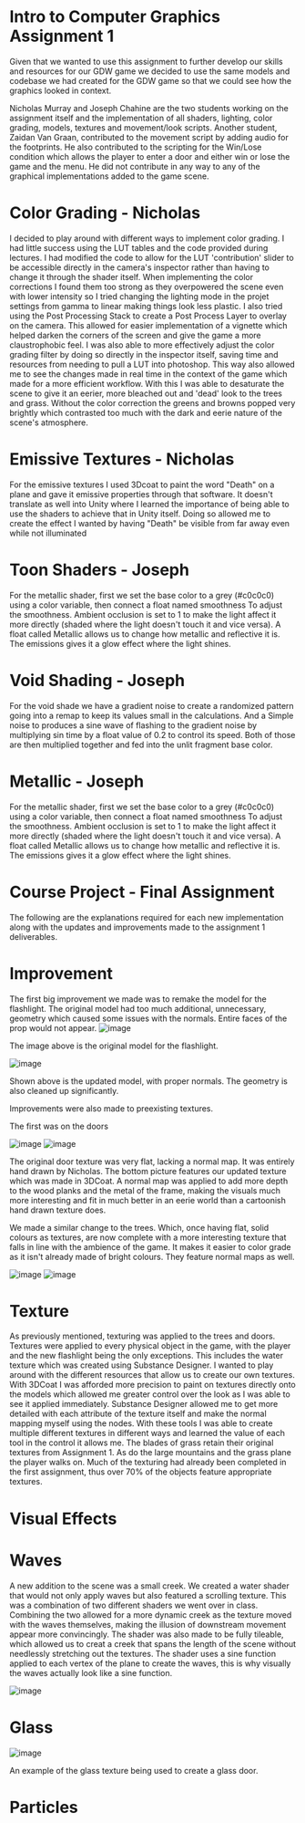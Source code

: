 # Intro to Computer Graphics Assignment 1

Given that we wanted to use this assignment to further develop our skills and resources for our GDW game we decided to use the same models and codebase we had created for the GDW game so that we could see how the graphics looked in context.

Nicholas Murray and Joseph Chahine are the two students working on the assignment itself and the implementation of all shaders, lighting, color grading, models, textures and movement/look scripts. 
Another student, Zaidan Van Graan, contributed to the movement script by adding audio for the footprints. He also contributed to the scripting for the Win/Lose condition which allows the player to enter a door and either win or lose the game and the menu. He did not contribute in any way to any of the graphical implementations added to the game scene. 

# Color Grading - Nicholas
I decided to play around with different ways to implement color grading. I had little success using the LUT tables and the code provided during lectures. I had modified the code to allow for the LUT 'contribution' slider to be accessible directly in the camera's inspector rather than having to change it through the shader itself. When implementing the color corrections I found them too strong as they overpowered the scene even with lower intensity so I tried changing the lighting mode in the projet settings from gamma to linear making things look less plastic. I also tried using the Post Processing Stack to create a Post Process Layer to overlay on the camera. This allowed for easier implementation of a vignette which helped darken the corners of the screen and give the game a more claustrophobic feel. I was also able to more effectively adjust the color grading filter by doing so directly in the inspector itself, saving time and resources from needing to pull a LUT into photoshop. This way also allowed me to see the changes made in real time in the context of the game which made for a more efficient workflow. With this I was able to desaturate the scene to give it an eerier, more bleached out and 'dead' look to the trees and grass. Without the color correction the greens and browns popped very brightly which contrasted too much with the dark and eerie nature of the scene's atmosphere. 

# Emissive Textures - Nicholas
For the emissive textures I used 3Dcoat to paint the word "Death" on a plane and gave it emissive properties through that software. It doesn't translate as well into Unity where I learned the importance of being able to use the shaders to achieve that in Unity itself. Doing so allowed me to create the effect I wanted by having "Death" be visible from far away even while not illuminated

# Toon Shaders - Joseph
For the metallic shader, first we set the base color to a grey (#c0c0c0) using a color variable, then connect a float named smoothness
To adjust the smoothness. Ambient occlusion is set to 1 to make the light affect it more directly (shaded where the light doesn't touch it and vice versa). A float called Metallic allows us to change how metallic and reflective it is. The emissions gives it a glow effect where the light shines.

# Void Shading - Joseph
For the void shade we have a gradient noise to create a randomized pattern going into a remap to keep its values small in the calculations. And a Simple noise to produces a sine wave of flashing to the gradient noise by multiplying sin time by a float value of 0.2 to control its speed.
Both of those are then multiplied together and fed into the unlit fragment base color.

# Metallic - Joseph
For the metallic shader, first we set the base color to a grey (#c0c0c0) using a color variable, then connect a float named smoothness
To adjust the smoothness. Ambient occlusion is set to 1 to make the light affect it more directly (shaded where the light doesn't touch it and vice versa). A float called Metallic allows us to change how metallic and reflective it is. The emissions gives it a glow effect where the light shines.

# Course Project - Final Assignment 

The following are the explanations required for each new implementation along with the updates and improvements made to the assignment 1 deliverables.

# Improvement
The first big improvement we made was to remake the model for the flashlight. The original model had too much additional, unnecessary, geometry which caused some issues with the normals. Entire faces of the prop would not appear. 
![image](https://github.com/user-attachments/assets/107ca32a-7a04-4b72-88ad-1ae008f7eb07)

The image above is the original model for the flashlight.

![image](https://github.com/user-attachments/assets/42768231-b9ec-4221-8546-8fcbac04ccb9)

Shown above is the updated model, with proper normals. The geometry is also cleaned up significantly.

Improvements were also made to preexisting textures.

The first was on the doors

![image](https://github.com/user-attachments/assets/e199c758-77aa-4d9e-bd52-2e20e11861fd)
![image](https://github.com/user-attachments/assets/3f0d573f-d3f6-4f53-ac8b-e60b3b2a8997)

The original door texture was very flat, lacking a normal map. It was entirely hand drawn by Nicholas. The bottom picture features our updated texture which was made in 3DCoat. A normal map was applied to add more depth to the wood planks and the metal of the frame, making the visuals much more interesting and fit in much better in an eerie world than a cartoonish hand drawn texture does. 

We made a similar change to the trees. Which, once having flat, solid colours as textures, are now complete with a more interesting texture that falls in line with the ambience of the game. It makes it easier to color grade as it isn't already made of bright colours. They feature normal maps as well. 

![image](https://github.com/user-attachments/assets/c8935bab-e6cb-4830-929f-2ed9672b6753)
![image](https://github.com/user-attachments/assets/a6957ebd-a959-44f5-84ac-6bdc9c3f9241)


# Texture
As previously mentioned, texturing was applied to the trees and doors. Textures were applied to every physical object in the game, with the player and the new flashlight being the only exceptions. This includes the water texture which was created using Substance Designer. I wanted to play around with the different resources that allow us to create our own textures. With 3DCoat I was afforded more precision to paint on textures directly onto the models which allowed me greater control over the look as I was able to see it applied immediately. Substance Designer allowed me to get more detailed with each attribute of the texture itself and make the normal mapping myself using the nodes. With these tools I was able to create multiple different textures in different ways and learned the value of each tool in the control it allows me. 
The blades of grass retain their original textures from Assignment 1. As do the large mountains and the grass plane the player walks on. Much of the texturing had already been completed in the first assignment, thus over 70% of the objects feature appropriate textures.

# Visual Effects
# Waves
A new addition to the scene was a small creek. We created a water shader that would not only apply waves but also featured a scrolling texture. This was a combination of two different shaders we went over in class. Combining the two allowed for a more dynamic creek as the texture moved with the waves themselves, making the illusion of downstream movement appear more convincingly. The shader was also made to be fully tileable, which allowed us to creat a creek that spans the length of the scene without needlessly stretching out the textures. The shader uses a sine function applied to each vertex of the plane to create the waves, this is why visually the waves actually look like a sine function.

![image](https://github.com/user-attachments/assets/43d6185c-0424-4816-9f74-8daa3fba1651)


# Glass

![image](https://github.com/user-attachments/assets/6899d0f6-64ae-4f22-87d2-cced2907c45c)

An example of the glass texture being used to create a glass door. 


# Particles

